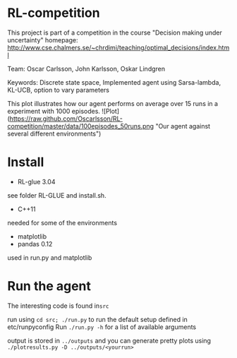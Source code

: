 RL-competition
==============

This project is part of a competition in the course "Decision making under uncertainty"
homepage: http://www.cse.chalmers.se/~chrdimi/teaching/optimal_decisions/index.html

Team: Oscar Carlsson, John Karlsson, Oskar Lindgren

Keywords: Discrete state space, Implemented agent using Sarsa-lambda, KL-UCB, option to vary parameters


This plot illustrates how our agent performs on average over 15 runs in a experiment with 1000 episodes. 
![Plot] (https://raw.github.com/Oscarlsson/RL-competition/master/data/100episodes_50runs.png "Our agent against several different environments")

Install
=============

* RL-glue 3.04

see folder RL-GLUE and install.sh. 

* C++11

needed for some of the environments

* matplotlib
* pandas 0.12

used in run.py and matplotlib

# Run the agent

The interesting code is found in`src`

run using `cd src; ./run.py` to run the default setup defined in etc/runpyconfig
Run `./run.py -h` for a list of available arguments

output is stored in `../outputs` and you can generate pretty plots using
`./plotresults.py -D ../outputs/<yourrun>`

